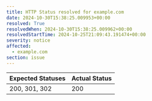 ```yaml
---
title: HTTP Status resolved for example.com
date: 2024-10-30T15:38:25.009953+00:00
resolved: True
resolvedWhen: 2024-10-30T15:38:25.009962+00:00
resolvedStartTime: 2024-10-25T21:09:43.191474+00:00
severity: notice
affected:
  - example.com
section: issue
---
```


| Expected Statuses | Actual Status  |
|-------------------|----------------|
| 200, 301, 302 | 200 |
